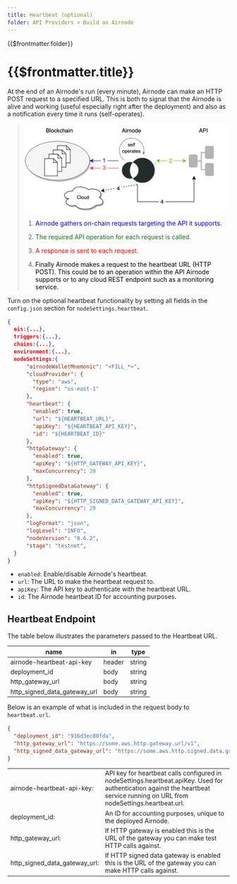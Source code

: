 ```yaml
---
title: Heartbeat (optional)
folder: API Providers > Build an Airnode
---
```


<TitleSpan>{{$frontmatter.folder}}</TitleSpan>

# {{$frontmatter.title}}

<VersionWarning/>

At the end of an Airnode's run (every minute), Airnode can make an HTTP POST
request to a specified URL. This is both to signal that the Airnode is alive and
working (useful especially right after the deployment) and also as a
notification every time it runs (self-operates).

> <img src="../../../assets/images/heartbeat.png" width="650ps"/>
>
> 1.  <p class="diagram-line" style="color:blue;">Airnode gathers on-chain requests targeting the API it supports.</p>
> 2.  <p class="diagram-line" style="color:green;">The required API operation for each request is called.</p>
> 3.  <p class="diagram-line" style="color:red;">A response is sent to each request.</p>
> 4.  <p class="diagram-line" style="color:black;">Finally Airnode makes a request to the heartbeat URL (HTTP POST). This could be to an operation within the API Airnode supports or to any cloud REST endpoint such as a monitoring service.</p>

Turn on the optional heartbeat functionality by setting all fields in the
`config.json` section for `nodeSettings.heartbeat`.

```json
{
  ois:{...},
  triggers:{...},
  chains:{...},
  environment:{...},
  nodeSettings:{
      "airnodeWalletMnemonic": "<FILL_*>",
      "cloudProvider": {
        "type": "aws",
        "region": "us-east-1"
      },
      "heartbeat": {
        "enabled": true,
        "url": "${HEARTBEAT_URL}",
        "apiKey": "${HEARTBEAT_API_KEY}",
        "id": "${HEARTBEAT_ID}"
      },
      "httpGateway": {
        "enabled": true,
        "apiKey": "${HTTP_GATEWAY_API_KEY}",
        "maxConcurrency": 20
      },
      "httpSignedDataGateway": {
        "enabled": true,
        "apiKey": "${HTTP_SIGNED_DATA_GATEWAY_API_KEY}",
        "maxConcurrency": 20
      },
      "logFormat": "json",
      "logLevel": "INFO",
      "nodeVersion": "0.6.2",
      "stage": "testnet",
  }
}
```

- `enabled`: Enable/disable Airnode's heartbeat.
- `url`: The URL to make the heartbeat request to.
- `apiKey`: The API key to authenticate with the heartbeat URL.
- `id`: The Airnode heartbeat ID for accounting purposes.

## Heartbeat Endpoint

The table below illustrates the parameters passed to the Heartbeat URL.

| name                         | in     | type   |
| ---------------------------- | ------ | ------ |
| airnode-heartbeat-api-key    | header | string |
| deployment_id                | body   | string |
| http_gateway_url             | body   | string |
| http_signed_data_gateway_url | body   | string |

Below is an example of what is included in the request body to `heartbeat.url`.

```json
{
  "deployment_id": "916d3ec80fda",
  "http_gateway_url": "https://some.aws.http.gateway.url/v1",
  "http_signed_data_gateway_url": "https://some.aws.http.signed.data.gateway.url/v1"
}
```

<table>
  <tr>
    <td>airnode-heartbeat-api-key:</td><td>API key for heartbeat calls configured in nodeSettings.heartbeat.apiKey. Used for authentication against the heartbeat service running on URL from nodeSettings.heartbeat.url.</td>
  </tr>
  <tr>
    <td>deployment_id:</td><td>An ID for accounting purposes, unique to the deployed Airnode.</td>
  </tr>
  <tr>
    <td>http_gateway_url:</td><td>If HTTP gateway is enabled this is the URL of the gateway you can make test HTTP calls against.</td>
  </tr>
    <tr>
    <td>http_signed_data_gateway_url:</td><td>If HTTP signed data gateway is enabled this is the URL of the gateway you can make HTTP calls against.</td>
  </tr>
</table>
